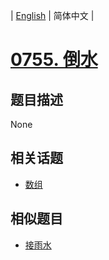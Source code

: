 
| [English](README_EN.md) | 简体中文 |
# [0755. 倒水](https://leetcode-cn.com/problems/pour-water/)
## 题目描述
None
## 相关话题
- [数组](https://leetcode-cn.com/tag/array)
## 相似题目
- [接雨水](../trapping-rain-water/README.md)
